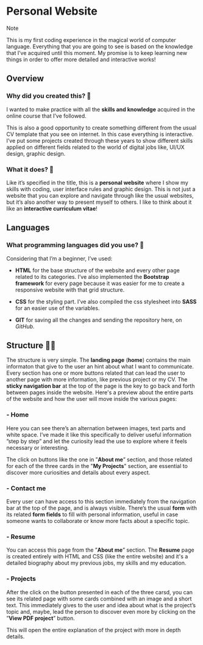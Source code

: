 # Personal Website
> [!NOTE]
> This is my first coding experience in the magical world of computer language.
Everything that you are going to see is based on the knowledge that I’ve acquired until this moment.
My promise is to keep learning new things in order to offer more detailed and interactive works!

## Overview 
### Why did you created this? 💭
I wanted to make practice with all the **skills and knowledge** acquired in the online course that I’ve followed. 

This is also a good opportunity to create something different from the usual CV template that you see on internet. In this case everything is interactive.
I’ve put some projects created through these years to show different skills applied on different fields related to the world of digital jobs like, UI/UX design, graphic design. 


### What it does? 🤔
Like it’s specified in the title, this is a **personal website** where I show my skills with coding, user interface rules and graphic design. 
This is not just a website that you can explore and navigate through like the usual websites, but it’s also another way to present myself to others. I like to think about it like an **interactive curriculum vitae**!



## Languages
### What programming languages did you use? 🤖
Considering that I’m a beginner, I’ve used: 
+ **HTML** for the base structure of the website and every other page related to its categories. I’ve also implemented the **Bootstrap framework** for every page because it was easier for me to create a responsive website with that grid structure.

- **CSS** for the styling part. I’ve also compiled the css stylesheet into **SASS** for an easier use of the variables.

* **GIT** for saving all the changes and sending the repository here, on _GitHub_.



## Structure 👷‍♀️
The structure is very simple. The **landing page** (**home**) contains the main informaton that give to the user an hint about what I want to communicate. Every section has one or more buttons related that can lead the user to another page with more information, like previous project or my CV. 
The **sticky navigation bar** at the top of the page is the key to go back and forth between pages inside the website.
Here's a preview about the entire parts of the website and how the user will move inside the various pages:

### - Home
Here you can see there’s an alternation between images, text parts and white space. I’ve made it like this specifically to deliver useful information ”step by step” and let the curiosity lead the use to explore where it feels necessary or interesting.

The click on buttons like the one in ”**About me**” section, and those related for each of the three cards in the "**My Projects**" section, are essential to discover more curiosities and details about every aspect.

### - Contact me
Every user can have access to this section immediately from the navigation bar at the top of the page, and is always visible. 
There’s the usual **form** with its related **form fields** to fill with personal information, useful in case someone wants to collaborate or know more facts about a specific topic.

### - Resume
You can access this page from the ”**About me**” section. The **Resume** page is created entirely with HTML and CSS (like the entire website) and it's a detailed biography about my previous jobs, my skills and my education. 

### - Projects
After the click on the button presented in each of the three carsd, you can see its related page with some cards combined with an image and a short text. This immediately gives to the user and idea about what is the project’s topic and, maybe, lead the person to discover even more by clicking on the ”**View PDF project**” button.

This will open the entire explanation of the project with more in depth details.
